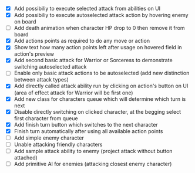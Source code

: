 - [x] Add possibiliy to execute selected attack from abilities on UI
- [x] Add possibiliy to execute autoselected attack action by hovering enemy on board
- [ ] Add death animation when character HP drop to 0 then remove it from board
- [x] Add actions points as required to do any move or action
- [x] Show text how many action points left after usage on hovered field in action's preview
- [x] Add second basic attack for Warrior or Sorceress to demonstrate switching autoselected attack
- [ ] Enable only basic attack actions to be autoselected (add new distinction between attack types)
- [x] Add directly called attack ability run by clicking on action's button on UI (area of effect attack for Warrior will be first one)
- [x] Add new class for characters queue which will determine which turn is next
- [x] Disable directly switching on clicked character, at the begging select first character from queue
- [x] Add finish turn button which switches to the next character
- [x] Finish turn automatically after using all available action points
- [ ] Add simple enemy character
- [ ] Unable attacking friendly characters
- [ ] Add sample attack ability to enemy (project attack without button attached)
- [ ] Add primitive AI for enemies (attacking closest enemy character)